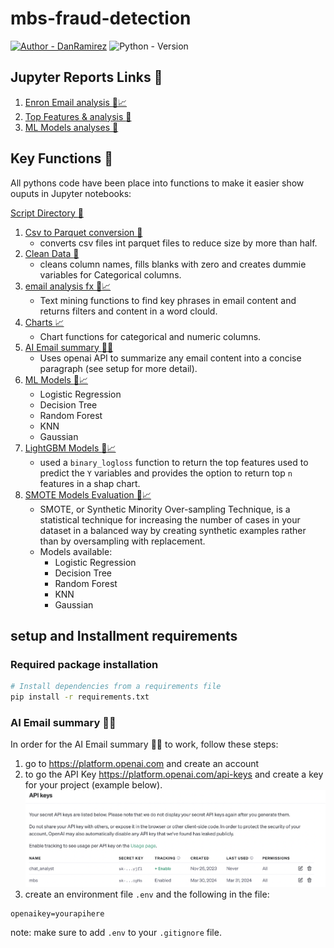 # mbs-fraud-detection
[![Author - DanRamirez](https://img.shields.io/badge/Author-DanRamirez-2ea44f?style=for-the-badge)](https://github.com/Dandata0101)
![Python - Version](https://img.shields.io/badge/PYTHON-3.11-red?style=for-the-badge&logo=python&logoColor=white)

## **Jupyter Reports Links** :blue_book:
1. [Enron Email analysis :email::chart_with_upwards_trend:](https://github.com/Dandata0101/mbs-fraud-detection/blob/main/Classwork_day01.ipynb)
2. [Top Features & analysis :green_book:](https://github.com/Dandata0101/mbs-fraud-detection/blob/main/Classwork_day02.ipynb)
3.  [ML Models analyses :robot:](https://github.com/Dandata0101/mbs-fraud-detection/blob/main/Classwork_day03.ipynb)

## Key Functions :robot:
All pythons code have been place into functions to make it easier show ouputs in Jupyter notebooks:

[Script Directory :file_folder:](https://github.com/Dandata0101/mbs-fraud-detection/tree/main/scripts)
1. [Csv to Parquet conversion :floppy_disk:](https://github.com/Dandata0101/mbs-fraud-detection/blob/main/scripts/csvtopaquet.py)
   - converts csv files int parquet files to reduce size by more than half.
2. [Clean Data :broom:](https://github.com/Dandata0101/mbs-fraud-detection/blob/main/scripts/dataclean.py)
   - cleans column names, fills blanks with zero and creates dummie variables for Categorical columns.
3. [email analysis fx :email::chart_with_upwards_trend:](https://github.com/Dandata0101/mbs-fraud-detection/blob/main/scripts/emailfx.py)
   - Text mining functions to find key phrases in email content and returns filters and content in a word clould.
4. [Charts :chart_with_upwards_trend:](https://github.com/Dandata0101/mbs-fraud-detection/blob/main/scripts/distributionchart.py)
   - Chart functions for categorical and numeric columns.
5. [AI Email summary :robot::email:](https://github.com/Dandata0101/mbs-fraud-detection/blob/main/scripts/emailsummary.py)
   - Uses openai API to summarize any email content into a concise paragraph (see setup for more detail).
6. [ML Models :robot::chart_with_upwards_trend:](https://github.com/Dandata0101/mbs-fraud-detection/blob/main/scripts/models.py)
   - Logistic Regression
   - Decision Tree
   - Random Forest
   - KNN
   - Gaussian
7. [LightGBM Models :robot::chart_with_upwards_trend:](https://github.com/Dandata0101/mbs-fraud-detection/blob/main/scripts/lgbmmodels.py)
   - used a `binary_logloss`  function to return the top features used to predict the `Y` variables and provides the option to return top `n` features in a shap chart. 
8. [SMOTE Models Evaluation :robot::chart_with_upwards_trend:](https://github.com/Dandata0101/mbs-fraud-detection/blob/main/scripts/smote.py)
   -  SMOTE, or Synthetic Minority Over-sampling Technique, is a statistical technique for increasing the number of cases in your dataset in a balanced way by creating synthetic examples rather than by oversampling with replacement.
   - Models available:
     - Logistic Regression
     - Decision Tree
     - Random Forest
     - KNN
     - Gaussian 

## setup and Installment requirements

### Required package installation 

```bash
# Install dependencies from a requirements file
pip install -r requirements.txt
```

### AI Email summary :robot::email:
In order for the AI Email summary :robot::email: to work, follow these steps:
1. go to https://platform.openai.com and create an account
2. to go the API Key https://platform.openai.com/api-keys and create a key for your project (example below).
![Openai](https://github.com/Dandata0101/mbs-fraud-detection/blob/main/03-images/openai.png "api keys")
3. create an environment file `.env` and the following in the file:

```
openaikey=yourapihere
```

note: make sure to add `.env` to your `.gitignore` file. 

